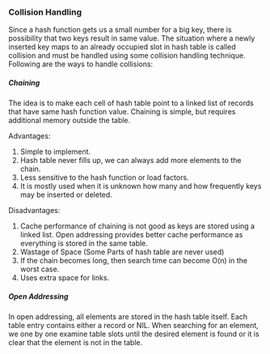 ### Collision Handling
Since a hash function gets us a small number for a big key, there is possibility that two keys result in same value. The situation where a newly inserted key maps to an already occupied slot in hash table is called collision and must be handled using some collision handling technique. Following are the ways to handle collisions:

##### Chaining
The idea is to make each cell of hash table point to a linked list of records that have same hash function value. Chaining is simple, but requires additional memory outside the table.

Advantages:   
1) Simple to implement.  
2) Hash table never fills up, we can always add more elements to the chain. 
3) Less sensitive to the hash function or load factors. 
4) It is mostly used when it is unknown how many and how frequently keys may be inserted or deleted. 
 
Disadvantages: 
1) Cache performance of chaining is not good as keys are stored using a linked list. Open addressing provides better cache performance as everything is stored in the same table. 
2) Wastage of Space (Some Parts of hash table are never used) 
3) If the chain becomes long, then search time can become O(n) in the worst case. 
4) Uses extra space for links. 

##### Open Addressing
In open addressing, all elements are stored in the hash table itself. Each table entry contains either a record or NIL. When searching for an element, we one by one examine table slots until the desired element is found or it is clear that the element is not in the table. 
